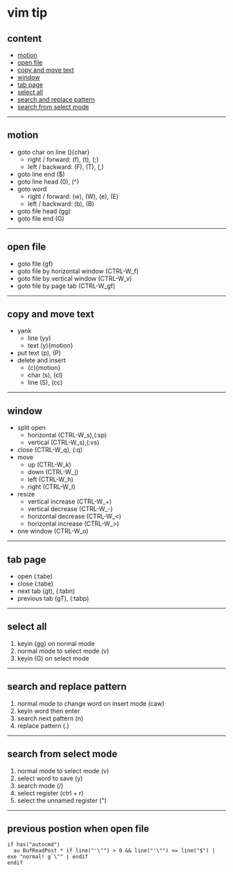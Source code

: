 # vim tip

## content

- [motion](#motion)
- [open file](#open-file)
- [copy and move text](#copy-and-move-text)
- [window](#window)
- [tab page](#tab-page)
- [select all](#select-all)
- [search and replace pattern](#search-and-replace-pattern)
- [search from select mode](#search-from-select-mode)

---

## motion

- goto char on line (){char}
  - right / forward: (f), (t), (;)
  - left / backward: (F), (T), (,)
- goto line end ($)
- goto line head (0), (^)
- goto word
  - right / forward: (w), (W), (e), (E)
  - left / backward: (b), (B)
- goto file head (gg)
- goto file end (G)

---

## open file

- goto file (gf)
- goto file by horizontal window (CTRL-W_f)
- goto file by vertical window (CTRL-W_v)
- goto file by page tab (CTRL-W_gf)

---

## copy and move text

- yank
  - line (yy)
  - text (y){motion}
- put text (p), (P)
- delete and insert
  - (c){motion}
  - char (s), (cl)
  - line (S), (cc)

---

## window

- split open
  - horizontal (CTRL-W_s),(:sp)
  - vertical (CTRL-W_s),(:vs)
- close (CTRL-W_q), (:q)
- move
  - up (CTRL-W_k)
  - down (CTRL-W_j)
  - left (CTRL-W_h)
  - right (CTRL-W_l)
- resize
  - vertical increase (CTRL-W\_+)
  - vertical decrease (CTRL-W\_-)
  - horizontal decrease (CTRL-W\_<)
  - horizontal increase (CTRL-W\_>)
- one window (CTRL-W_o)

---

## tab page

- open (:tabe)
- close (:tabe)
- next tab (gt), (:tabn)
- previous tab (gT), (:tabp)

---

## select all

1. keyin (gg) on normal mode
2. normal mode to select mode (v)
3. keyin (G) on select mode

---

## search and replace pattern

1. normal mode to change word on insert mode (caw)
2. keyin word then enter
3. search next pattern (n)
4. replace pattern (.)

---

## search from select mode

1. normal mode to select mode (v)
2. select word to save (y)
3. search mode (/)
4. select register (ctrl + r)
5. select the unnamed register (")

---

## previous postion when open file

```vim
if has("autocmd")
  au BufReadPost * if line("'\"") > 0 && line("'\"") <= line("$") | exe "normal! g`\"" | endif
endif
```
